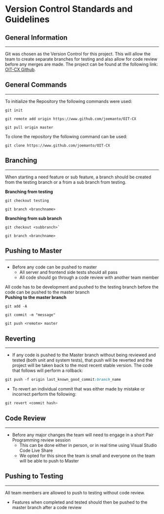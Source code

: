 # Version Control Standards and Guidelines

## General Information
----
Git was chosen as the Version Control for this project. This will allow the team to create separate branches for testing and also allow for code review before any merges are made. The project can be found at the following link: [OIT-CX Github](https://github.com/JoeManto/OIT-CX).

## General Commands
----
To initialize the Repository the following commands were used:
```
git init

git remote add origin https://www.github.com/joemanto/OIT-CX

git pull origin master
```
To clone the repository the following command can be used:
```
git clone https://www.github.com/joemanto/OIT-CX
```
## Branching
----
When starting a need feature or sub feature, a branch should be created from the testing branch or a from a sub branch from testing.

**Branching from testing**

```
git checkout testing

git branch <branchname>
```

**Branching from sub branch**

```
git checkout <subbranch>`

git branch <branchname>
```

## Pushing to Master
----

- Before any code can be pushed to master
    - All server and frontend side tests should all pass
    - All code should go through a code review with another team member

All code has to be development and pushed to the testing branch before the code can be pushed to the master branch </br>
**Pushing to the master branch**</br>
```
git add -A 

git commit -m "message"

git push <remote> master
```
## Reverting
----
- If any code is pushed to the Master branch without being reviewed and tested (both unit and system tests), that push will be reverted and the project will be taken back to the most recent stable version. The code that follows will perform a rollback:
```CSS
git push -f origin last_known_good_commit:branch_name
```
- To revert an individual commit that was either made by mistake or incorrect perform the following:
```CSS
git revert <commit hash>
```

## Code Review
----
- Before any major changes the team will need to engage in a short Pair Programming review session
    - This can be done either in person, or in real time using Visual Studio Code Live Share
    - We opted for this since the team is small and everyone on the team will be able to push to Master
    


## Pushing to Testing
----
All team members are allowed to push to testing without code review. 
-   Features when completed and tested should then be pushed to the master branch after a code review




